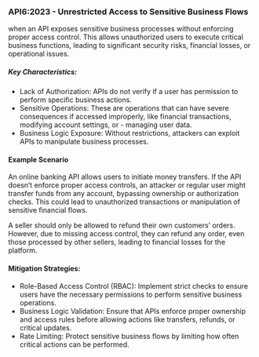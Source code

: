 ### API6:2023 - Unrestricted Access to Sensitive Business Flows

when an API exposes sensitive business processes without enforcing proper access control. This allows unauthorized users to execute critical business functions, leading to significant security risks, financial losses, or operational issues.

##### Key Characteristics:

- Lack of Authorization: APIs do not verify if a user has permission to perform specific business actions.
- Sensitive Operations: These are operations that can have severe consequences if accessed improperly, like financial transactions, modifying account settings, or - managing user data.
- Business Logic Exposure: Without restrictions, attackers can exploit APIs to manipulate business processes.

#### Example Scenario

An online banking API allows users to initiate money transfers. If the API doesn’t enforce proper access controls, an attacker or regular user might transfer funds from any account, bypassing ownership or authorization checks. This could lead to unauthorized transactions or manipulation of sensitive financial flows.

A seller should only be allowed to refund their own customers’ orders. However, due to missing access control, they can refund any order, even those processed by other sellers, leading to financial losses for the platform.

#### Mitigation Strategies:

- Role-Based Access Control (RBAC): Implement strict checks to ensure users have the necessary permissions to perform sensitive business operations.
- Business Logic Validation: Ensure that APIs enforce proper ownership and access rules before allowing actions like transfers, refunds, or critical updates.
- Rate Limiting: Protect sensitive business flows by limiting how often critical actions can be performed.

